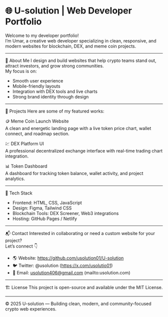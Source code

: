 # 🌐 U-solution | Web Developer Portfolio

Welcome to my developer portfolio!  
I’m Umar, a creative web developer specializing in clean, responsive, and modern websites for blockchain, DEX, and meme coin projects.

---

🚀 About Me
I design and build websites that help crypto teams stand out, attract investors, and grow strong communities.  
My focus is on:
- Smooth user experience  
- Mobile-friendly layouts  
- Integration with DEX tools and live charts  
- Strong brand identity through design  

---

 💼 Projects
Here are some of my featured works:

 🪙 Meme Coin Launch Website  
A clean and energetic landing page with a live token price chart, wallet connect, and roadmap section.

💹 DEX Platform UI  
A professional decentralized exchange interface with real-time trading chart integration.

📊 Token Dashboard  
A dashboard for tracking token balance, wallet activity, and project analytics.

---

🧠 Tech Stack
- Frontend: HTML, CSS, JavaScript  
- Design: Figma, Tailwind CSS  
- Blockchain Tools: DEX Screener, Web3 integrations  
- Hosting: GitHub Pages / Netlify  

---

 📬 Contact
Interested in collaborating or need a custom website for your project?  
Let’s connect 👇  

- 🌎 Website: https://github.com/usolution01/U-solution 
- 🐦 Twitter: @usolution (https://x.com/usolutio01)
- 💬 Email: usolution406@gmail.com (mailto:usolution.com)  

---

🏗️ License
This project is open-source and available under the MIT License.

---
© 2025 U-solution — Building clean, modern, and community-focused crypto web experiences.
